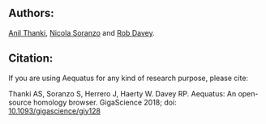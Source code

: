 Authors:
--------

<a href="https://github.com/anilthanki">Anil Thanki</a>, <a href="https://github.com/nsoranzo">Nicola Soranzo</a> and <a href="https://github.com/froggleston">Rob Davey</a>.


Citation:
---------
If you are using Aequatus for any kind of research purpose, please cite:

Thanki AS, Soranzo S, Herrero J, Haerty W. Davey RP. Aequatus: An open-source homology browser. GigaScience 2018; doi: [10.1093/gigascience/giy128]( https://doi.org/10.1093/gigascience/giy128)
